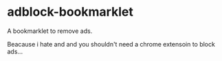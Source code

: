 # adblock-bookmarklet
A bookmarklet to remove ads.

Beacause i hate and and you shouldn't need a chrome extensoin to block ads...
